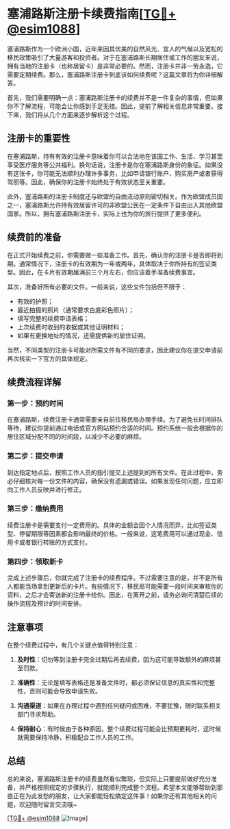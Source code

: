 # 塞浦路斯注册卡续费指南[[TG💪+ @esim1088](https://t.me/s/esim1088)]

塞浦路斯作为一个欧洲小国，近年来因其优美的自然风光、宜人的气候以及宽松的移民政策吸引了大量游客和投资者。对于在塞浦路斯长期居住或工作的朋友来说，拥有当地的注册卡（也称居留卡）是非常必要的。然而，注册卡并非一劳永逸，它需要定期续费。那么，塞浦路斯注册卡到底该如何续费呢？这篇文章将为你详细解答。

首先，我们需要明确一点：塞浦路斯注册卡的续费并不是一件复杂的事情，但如果你不了解流程，可能会让你感到手足无措。因此，提前了解相关信息非常重要。接下来，我们将从几个方面来逐步解析这个过程。

## 注册卡的重要性

在塞浦路斯，持有有效的注册卡意味着你可以合法地在该国工作、生活、学习甚至享受医疗服务等公共福利。换句话说，注册卡是你在塞浦路斯身份的象征。如果没有这张卡，你可能无法顺利办理许多事务，比如申请银行账户、购买房产或者获得驾照等。因此，确保你的注册卡始终处于有效状态至关重要。

此外，塞浦路斯的注册卡制度还与欧盟的自由流动原则密切相关。作为欧盟成员国之一，塞浦路斯允许持有效居留许可的非欧盟公民在一定条件下自由出入其他欧盟国家。所以，拥有塞浦路斯注册卡，实际上也为你的旅行提供了更多便利。

## 续费前的准备

在正式开始续费之前，你需要做一些准备工作。首先，确认你的注册卡是否即将到期。通常情况下，注册卡的有效期为一年或两年，具体取决于你所持有的签证类型。因此，在卡片有效期届满前三个月左右，你应该着手准备续费事宜。

其次，准备好所有必要的文件。一般来说，这些文件包括但不限于：

- 有效的护照；
- 最近拍摄的照片（通常要求白底彩色照片）；
- 填写完整的续费申请表格；
- 上次续费时收到的收据或其他证明材料；
- 如果有更换地址的情况，还需提供新的居住证明。

当然，不同类型的注册卡可能对所需文件有不同的要求，因此建议你在提交申请前再次核实一下官方的具体规定。

## 续费流程详解

### 第一步：预约时间

在塞浦路斯，续费注册卡通常需要亲自前往移民局办理手续。为了避免长时间排队等待，建议你提前通过电话或官方网站预约合适的时间。预约系统一般会根据你的居住区域分配不同的时间段，以减少不必要的麻烦。

### 第二步：提交申请

到达指定地点后，按照工作人员的指引提交上述提到的所有文件。在此过程中，务必仔细核对每一份文件的内容，确保没有遗漏或错误。如果发现任何问题，应立即向工作人员反映并进行修正。

### 第三步：缴纳费用

续费注册卡是需要支付一定费用的。具体的金额会因个人情况而异，比如签证类型、停留期限等因素都会影响最终的价格。一般来说，这笔费用可以通过现金、信用卡或者银行转账的方式支付。

### 第四步：领取新卡

完成上述步骤后，你就完成了注册卡的续费程序。不过需要注意的是，并不是所有人都能当场拿到更新后的卡片。有些情况下，移民局可能需要一段时间来审核你的资料，之后才会寄送新的注册卡给你。因此，在离开之前，请务必询问清楚后续的操作流程及预计的时间安排。

## 注意事项

在整个续费过程中，有几个关键点值得特别注意：

1. **及时性**：切勿等到注册卡完全过期后再去续费，因为这可能导致额外的麻烦甚至罚款。
   
2. **准确性**：无论是填写表格还是准备文件时，都必须保证信息的真实性和完整性，否则可能会导致申请失败。

3. **沟通渠道**：如果在办理过程中遇到任何疑问或困难，不要犹豫，随时联系相关部门寻求帮助。

4. **保持耐心**：有时候由于各种原因，整个续费过程可能会比预期更耗时，这时候就需要保持冷静，积极配合工作人员的工作。

## 总结

总的来说，塞浦路斯注册卡的续费虽然看似繁琐，但实际上只要提前做好充分准备，并严格按照规定的步骤执行，就能顺利完成整个流程。希望本文能够帮助到那些正在为此发愁的朋友，让大家都能轻松搞定这件事！如果你还有其他相关的问题，欢迎随时留言交流哦~

[[TG💪+ @esim1088](https://t.me/s/esim1088) ![Image](https://i.postimg.cc/4NQfJmqS/Snipaste-2025-05-13-00-14-12.png)]